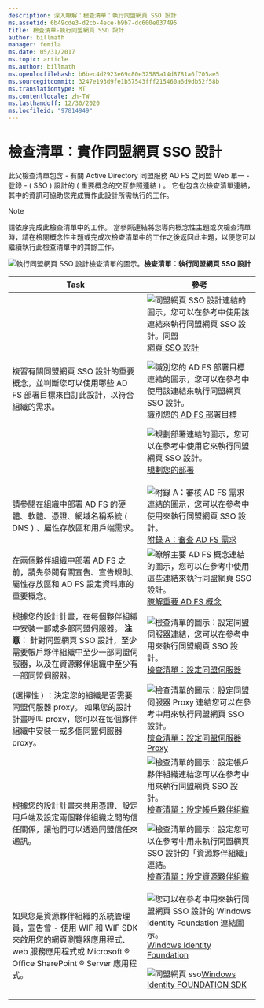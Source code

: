 ```yaml
---
description: 深入瞭解：檢查清單：執行同盟網頁 SSO 設計
ms.assetid: 6b49cde3-d2cb-4ece-b9b7-dc600e037495
title: 檢查清單-執行同盟網頁 SSO 設計
author: billmath
manager: femila
ms.date: 05/31/2017
ms.topic: article
ms.author: billmath
ms.openlocfilehash: b6bec4d2923e69c80e32585a14d8781a6f705ae5
ms.sourcegitcommit: 3247e193d9fe1b57543fff215460a6d9db52f58b
ms.translationtype: MT
ms.contentlocale: zh-TW
ms.lasthandoff: 12/30/2020
ms.locfileid: "97814949"
---
```

# <a name="checklist-implementing-a-federated-web-sso-design"></a>檢查清單：實作同盟網頁 SSO 設計

此父檢查清單包含 \- 有關 Active Directory 同盟服務 AD FS 之同盟 Web 單一 \- 登錄 \- \( SSO \) 設計的 \( 重要概念的交互參照連結 \) 。 它也包含次檢查清單連結，其中的資訊可協助您完成實作此設計所需執行的工作。

> [!NOTE]
> 請依序完成此檢查清單中的工作。 當參照連結將您導向概念性主題或次檢查清單時，請在檢閱概念性主題或完成次檢查清單中的工作之後返回此主題，以便您可以繼續執行此檢查清單中的其餘工作。

![執行同盟網頁 SSO 設計檢查清單的圖示。](media/2b05dce3-938f-4168-9b8f-1f4398cbdb9b.gif)**檢查清單：執行同盟網頁 SSO 設計**

|Task|參考|
|--------|-------------|
|複習有關同盟網頁 SSO 設計的重要概念，並判斷您可以使用哪些 AD FS 部署目標來自訂此設計，以符合組織的需求。|![同盟網頁 SSO 設計連結的圖示，您可以在參考中使用該連結來執行同盟網頁 SSO 設計。同盟](media/faa393df-4856-4431-9eda-4f4e5be72a90.gif)[網頁 SSO 設計](/previous-versions/windows/it-pro/windows-server-2012-R2-and-2012/dd807050(v=ws.11))<p>![識別您的 AD FS 部署目標連結的圖示，您可以在參考中使用該連結來執行同盟網頁 SSO 設計。](media/faa393df-4856-4431-9eda-4f4e5be72a90.gif)[識別您的 AD FS 部署目標](../design/identifying-your-ad-fs-deployment-goals.md)<p>![規劃部署連結的圖示，您可以在參考中使用它來執行同盟網頁 SSO 設計。](media/faa393df-4856-4431-9eda-4f4e5be72a90.gif)[規劃您的部署](../design/planning-your-deployment.md)|
|請參閱在組織中部署 AD FS 的硬體、軟體、憑證、網域名稱系統 \( DNS \) 、屬性存放區和用戶端需求。|![附錄 A：審核 AD FS 需求連結的圖示，您可以在參考中使用來執行同盟網頁 SSO 設計。](media/faa393df-4856-4431-9eda-4f4e5be72a90.gif)[附錄 A：審查 AD FS 需求](/previous-versions/windows/it-pro/windows-server-2012-R2-and-2012/ff678034(v=ws.11))|
|在兩個夥伴組織中部署 AD FS 之前，請先參閱有關宣告、宣告規則、屬性存放區和 AD FS 設定資料庫的重要概念。|![瞭解主要 AD FS 概念連結的圖示，您可以在參考中使用這些連結來執行同盟網頁 SSO 設計。](media/faa393df-4856-4431-9eda-4f4e5be72a90.gif)[瞭解重要 AD FS 概念](../../ad-fs/technical-reference/Understanding-Key-AD-FS-Concepts.md)|
|根據您的設計計畫，在每個夥伴組織中安裝一部或多部同盟伺服器。 **注意：** 針對同盟網頁 SSO 設計，至少需要帳戶夥伴組織中至少一部同盟伺服器，以及在資源夥伴組織中至少有一部同盟伺服器。|![檢查清單的圖示：設定同盟伺服器連結，您可以在參考中用來執行同盟網頁 SSO 設計。](media/bc6cea1a-1c6c-4124-8c8f-1df5adfe8c88.gif)[檢查清單：設定同盟伺服器](Checklist--Setting-Up-a-Federation-Server.md)|
|\(選擇性 \) ：決定您的組織是否需要同盟伺服器 proxy。 如果您的設計計畫呼叫 proxy，您可以在每個夥伴組織中安裝一或多個同盟伺服器 proxy。|![檢查清單的圖示：設定同盟伺服器 Proxy 連結您可以在參考中用來執行同盟網頁 SSO 設計。](media/bc6cea1a-1c6c-4124-8c8f-1df5adfe8c88.gif)[檢查清單：設定同盟伺服器 Proxy](Checklist--Setting-Up-a-Federation-Server-Proxy.md)|
|根據您的設計計畫來共用憑證、設定用戶端及設定兩個夥伴組織之間的信任關係，讓他們可以透過同盟信任來通訊。|![檢查清單的圖示：設定帳戶夥伴組織連結您可以在參考中用來執行同盟網頁 SSO 設計。](media/bc6cea1a-1c6c-4124-8c8f-1df5adfe8c88.gif)[檢查清單：設定帳戶夥伴組織](Checklist--Configuring-the-Account-Partner-Organization.md)<p>![檢查清單的圖示：設定您可以在參考中用來執行同盟網頁 SSO 設計的「資源夥伴組織」連結。](media/bc6cea1a-1c6c-4124-8c8f-1df5adfe8c88.gif)[檢查清單：設定資源夥伴組織](Checklist--Configuring-the-Resource-Partner-Organization.md)|
|如果您是資源夥伴組織的系統管理員，宣告會 \- 使用 WIF 和 WIF SDK 來啟用您的網頁瀏覽器應用程式、web 服務應用程式或 Microsoft &reg; Office SharePoint &reg; Server 應用程式。|![您可以在參考中用來執行同盟網頁 SSO 設計的 Windows Identity Foundation 連結圖示。](media/faa393df-4856-4431-9eda-4f4e5be72a90.gif)[Windows Identity Foundation](https://go.microsoft.com/fwlink/?LinkId=122266)<p>![同盟網頁 sso](media/faa393df-4856-4431-9eda-4f4e5be72a90.gif)[Windows Identity FOUNDATION SDK](https://go.microsoft.com/fwlink/?LinkId=122266)|
